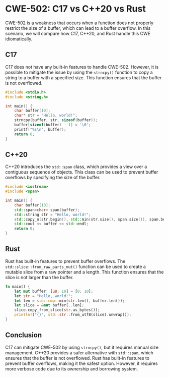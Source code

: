 # CWE-502: C17 vs C++20 vs Rust

CWE-502 is a weakness that occurs when a function does not properly restrict the size of a buffer, 
which can lead to a buffer overflow. In this scenario, we will compare how C17, C++20, and Rust 
handle this CWE idiomatically.

## C17

C17 does not have any built-in features to handle CWE-502. However, it is possible to mitigate the 
issue by using the `strncpy()` function to copy a string to a buffer with a specified size. This 
function ensures that the buffer is not overflowed.

```c
#include <stdio.h>
#include <string.h>

int main() {
    char buffer[10];
    char* str = "Hello, world!";
    strncpy(buffer, str, sizeof(buffer));
    buffer[sizeof(buffer) - 1] = '\0';
    printf("%s\n", buffer);
    return 0;
}
```

## C++20

C++20 introduces the `std::span` class, which provides a view over a contiguous sequence of 
objects. This class can be used to prevent buffer overflows by specifying the size of the buffer.

```c++
#include <iostream>
#include <span>

int main() {
    char buffer[10];
    std::span<char> span(buffer);
    std::string str = "Hello, world!";
    std::copy_n(str.begin(), std::min(str.size(), span.size()), span.begin());
    std::cout << buffer << std::endl;
    return 0;
}
```

## Rust

Rust has built-in features to prevent buffer overflows. The `std::slice::from_raw_parts_mut()` 
function can be used to create a mutable slice from a raw pointer and a length. This function 
ensures that the slice is not larger than the buffer.

```rust
fn main() {
    let mut buffer: [u8; 10] = [0; 10];
    let str = "Hello, world!";
    let len = std::cmp::min(str.len(), buffer.len());
    let slice = &mut buffer[..len];
    slice.copy_from_slice(str.as_bytes());
    println!("{}", std::str::from_utf8(slice).unwrap());
}
```

## Conclusion

C17 can mitigate CWE-502 by using `strncpy()`, but it requires manual size management. C++20 
provides a safer alternative with `std::span`, which ensures that the buffer is not overflowed. 
Rust has built-in features to prevent buffer overflows, making it the safest option. However, it 
requires more verbose code due to its ownership and borrowing system.
